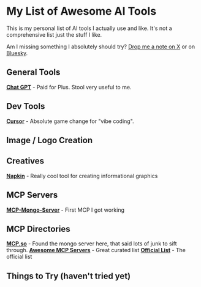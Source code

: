 # My List of Awesome AI Tools

This is my personal list of AI tools I actually use and like.  It's not a comprehensive list just the stuff I like.

Am I missing something I absolutely should try?  [Drop me a note on X](https://x.com/APSquaredDev) or on [Bluesky](https://bsky.app/profile/apsquared.bsky.social).

## General Tools

**[Chat GPT](https://www.chatgpt.com)** - Paid for Plus.  Stool very useful to me.


## Dev Tools

**[Cursor](https://www.cursor.com)** - Absolute game change for "vibe coding".


## Image / Logo Creation


## Creatives

**[Napkin](https://www.napkin.ai)** - Really cool tool for creating informational graphics


## MCP Servers
**[MCP-Mongo-Server](https://github.com/kiliczsh/mcp-mongo-server)** - First MCP I got working

## MCP Directories
**[MCP.so](https://mcp.so/)** - Found the mongo server here, that said lots of junk to sift through.
**[Awesome MCP Servers](https://github.com/punkpeye/awesome-mcp-servers)** - Great curated list
**[Official List](https://github.com/modelcontextprotocol/servers)** - The official list

## Things to Try (haven't tried yet)